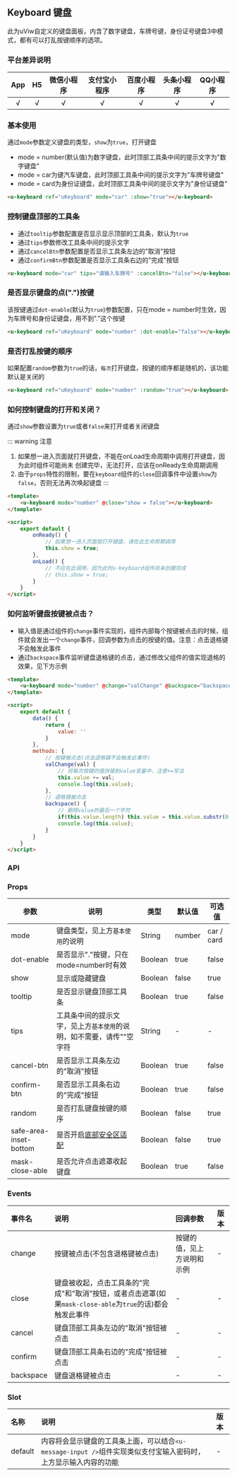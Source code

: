 ## Keyboard 键盘
此为uViw自定义的键盘面板，内含了数字键盘，车牌号键，身份证号键盘3中模式，都有可以打乱按键顺序的选项。

### 平台差异说明

|App|H5|微信小程序|支付宝小程序|百度小程序|头条小程序|QQ小程序|
|:-:|:-:|:-:|:-:|:-:|:-:|:-:|
|√|√|√|√|√|√|√|

### 基本使用

通过`mode`参数定义键盘的类型，`show`为`true`，打开键盘
- mode = number(默认值)为数字键盘，此时顶部工具条中间的提示文字为"数字键盘"
- mode = car为键汽车键盘，此时顶部工具条中间的提示文字为"车牌号键盘"
- mode = card为身份证键盘，此时顶部工具条中间的提示文字为"身份证键盘"

```html
<u-keyboard ref="uKeyboard" mode="car" :show="true"></u-keyboard>
```

### 控制键盘顶部的工具条

- 通过`tooltip`参数配置是否显示显示顶部的工具条，默认为`true`
- 通过`tips`参数修改工具条中间的提示文字
- 通过`cancelBtn`参数配置是否显示工具条左边的"取消"按钮
- 通过`confirmBtn`参数配置是否显示工具条右边的"完成"按钮

```html
<u-keyboard mode="car" tips="请输入车牌号" :cancelBtn="false"></u-keyboard>
```

### 是否显示键盘的点(".")按键

该按键通过`dot-enable`(默认为`true`)参数配置，只在mode = number时生效，因为车牌号和身份证键盘，用不到"."这个按键

```html
<u-keyboard ref="uKeyboard" mode="number" :dot-enable="false"></u-keyboard>
```

### 是否打乱按键的顺序

如果配置`random`参数为`true`的话，`每次`打开键盘，按键的顺序都是随机的，该功能默认是关闭的

```html
<u-keyboard ref="uKeyboard" mode="number" :random="true"></u-keyboard>
```

### 如何控制键盘的打开和关闭？

通过`show`参数设置为`true`或者`false`来打开或者关闭键盘

::: warning 注意
1. 如果想一进入页面就打开键盘，不能在onLoad生命周期中调用打开键盘，因为此时组件可能尚未
创建完毕，无法打开，应该在onReady生命周期调用  
2. 由于`props`特性的限制，要在`keyboard`组件的`close`回调事件中设置`show`为`false`，否则无法再次唤起键盘
:::

```html
<template>
	<u-keyboard mode="number" @close="show = false"></u-keyboard>
</template>

<script>
	export default {
		onReady() {
			// 如果想一进入页面就打开键盘，请在此生命周期调用
			this.show = true;
		},
		onLoad() {
			// 不应在此调用，因为此时u-keyboard组件尚未创建完成
			// this.show = true;
		}
	}
</script>
```

### 如何监听键盘按键被点击？

- 输入值是通过组件的`change`事件实现的，组件内部每个按键被点击的时候，组件就会发出一个`change`事件，回调参数为点击的按键的值。注意：点击退格键不会触发此事件
- 通过`backspace`事件监听键盘退格键的点击，通过修改父组件的值实现退格的效果，见下方示例

```html
<template>
	<u-keyboard mode="number" @change="valChange" @backspace="backspace"></u-keyboard>
</template>

<script>
	export default {
		data() {
			return {
				value: ''
			}
		},
		methods: {
			// 按键被点击(点击退格键不会触发此事件)
			valChange(val) {
				// 将每次按键的值拼接到value变量中，注意+=写法
				this.value += val;
				console.log(this.value);
			},
			// 退格键被点击
			backspace() {
				// 删除value的最后一个字符
				if(this.value.length) this.value = this.value.substr(0, this.value.length - 1);
				console.log(this.value);
			}
		}
	}
</script>
```

### API

### Props

| 参数      | 说明        | 类型     |  默认值  |  可选值   |
|-----------|-----------|----------|----------|---------|
| mode | 键盘类型，见上方`基本使用`的说明  | String | number | car / card |
| dot-enable | 是否显示"."按键，只在mode=number时有效 | Boolean  | true | false |
| show | 显示或隐藏键盘 | Boolean  | false | true |
| tooltip | 是否显示键盘顶部工具条 | Boolean  | true | false |
| tips | 工具条中间的提示文字，见上方`基本使用`的说明，如不需要，请传""空字符 | String  | - | - |
| cancel-btn | 是否显示工具条左边的"取消"按钮 | Boolean  | true | false |
| confirm-btn | 是否显示工具条右边的"完成"按钮 | Boolean  | true | false |
| random | 是否打乱键盘按键的顺序 | Boolean  | false | true |
| safe-area-inset-bottom | 是否开启[底部安全区适配](/guide/safeAreaInset.html#关于uview某些组件safe-area-inset参数的说明) | Boolean  | false | true |
| mask-close-able | 是否允许点击遮罩收起键盘 | Boolean  | true | false |

### Events

|事件名|说明|回调参数|版本|
|:-|:-|:-|:-|
| change | 按键被点击(不包含退格键被点击) | 按键的值，见上方说明和示例 | - |
| close | 键盘被收起，点击工具条的"完成"和"取消"按钮，或者点击遮罩(如果`mask-close-able`为`true`的话)都会触发此事件 | - | - |
| cancel | 键盘顶部工具条左边的"取消"按钮被点击 | - | - |
| confirm | 键盘顶部工具条右边的"完成"按钮被点击 | - | - |
| backspace | 键盘退格键被点击 | - | - |

### Slot

|名称|说明|版本|
|:-|:-|:-|
| default | 内容将会显示键盘的工具条上面，可以结合`<u-message-input />`组件实现类似支付宝输入密码时，上方显示输入内容的功能 |  - |


